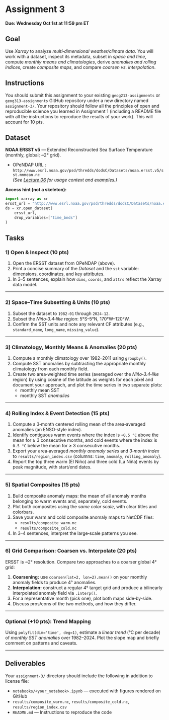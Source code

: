 # Assignment 3 

**Due: Wednesday Oct 1st at 11:59 pm ET**

## Goal
Use *Xarray* to analyze *multi‑dimensional weather/climate data*. You will work with a dataset, inspect its metadata, subset in *space and time*, compute *monthly means and climatologies*, derive *anomalies and rolling indices*, create *composite maps*, and compare *coarsen vs. interpolation*. 

## Instructions
You should submit this assignment to your existing `geog213-assignments` or `geog313-assignments` GitHub repository under a new directory named `assignment-3/`.
Your repository should follow all the principles of open and reproducible science you learned in Assignment 1 (including a README file with all the instructions to reproduce the results of your work). This will account for 10 pts.

## Dataset

**NOAA ERSST v5** — Extended Reconstructed Sea Surface Temperature (monthly, global; ~2° grid).

- OPeNDAP URL :  
  `http://www.esrl.noaa.gov/psd/thredds/dodsC/Datasets/noaa.ersst.v5/sst.mnmean.nc`  
  *(See [Lecture 06](../lectures/06_xarray_advanced.ipynb) for usage context and examples.)*  

**Access hint (not a skeleton):**
```python
import xarray as xr
ersst_url = "http://www.esrl.noaa.gov/psd/thredds/dodsC/Datasets/noaa.ersst.v5/sst.mnmean.nc"
ds = xr.open_dataset(
    ersst_url,
    drop_variables=["time_bnds"]
)
```

## Tasks

### 1) Open & Inspect (10 pts)
1. Open the ERSST dataset from OPeNDAP (above).  
2. Print a concise summary of the *Dataset* and the `sst` variable: dimensions, coordinates, and key attributes.  
3. In 3–5 sentences, explain how `dims`, `coords`, and `attrs` reflect the Xarray data model.

---

### 2) Space–Time Subsetting & Units (10 pts)
1. Subset the dataset to `1982‑01` through `2024‑12`.  
2. Subset the *Niño‑3.4‑like* region: 5°S–5°N, 170°W–120°W.  
3. Confirm the SST units and note any relevant CF attributes (e.g., `standard_name`, `long_name`, `missing_value`).

---

### 3) Climatology, Monthly Means & Anomalies (20 pts)
1. Compute a monthly climatology over 1982–2011 using `groupby()`.  
2. Compute SST anomalies by subtracting the appropriate monthly climatology from each monthly field.  
3. Create two area‑weighted time series (averaged over the *Niño‑3.4‑like* region) by using cosine of the latitude as weights for each pixel and document your approach, and plot the time series in two separate plots:
   - monthly mean SST  
   - monthly SST *anomalies*  
   
---

### 4) Rolling Index & Event Detection (15 pts)
1. Compute a 3‑month centered rolling mean of the area‑averaged anomalies (an ENSO‑style index).  
2. Identify contiguous warm events where the index is `+0.5 °C` above the mean for ≥ 3 consecutive months, and cold events where the index is `0.5 °C` below the mean for ≥ 3 consecutive months.  
3. Export your area‑averaged *monthly anomaly series* and *3‑month index* to `results/region_index.csv` (columns: `time`, `anomaly`, `rolling_anomaly`).  
4. Report the top three warm (El Niño) and three cold (La Niña) events by peak magnitude, with start/end dates.

---

### 5) Spatial Composites (15 pts)
1. Build composite anomaly maps: the mean of all anomaly months belonging to warm events and, separately, cold events.  
2. Plot both composites using the *same color scale*, with clear titles and colorbars. 
3. Save your warm and cold composite anomaly maps to NetCDF files:
   - `results/composite_warm.nc`  
   - `results/composite_cold.nc` 
4. In 3–4 sentences, interpret the large‑scale patterns you see.

---

### 6) Grid Comparison: Coarsen vs. Interpolate (20 pts)
ERSST is ~2° resolution. Compare two approaches to a coarser global 4° grid:

1. **Coarsening:** use `coarsen(lat=2, lon=2).mean()` on your monthly anomaly fields to produce 4° anomalies.  
2. **Interpolation:** construct a regular 4° target grid and produce a bilinearly interpolated anomaly field via `.interp()`.  
3. For a representative month (pick one), plot both maps side‑by‑side.  
4. Discuss pros/cons of the two methods, and how they differ.

---

### Optional (+10 pts): Trend Mapping
Using `polyfit(dim='time', deg=1)`, estimate a *linear trend* (°C per decade) of *monthly SST anomalies* over 1982–2024. Plot the slope map and briefly comment on patterns and caveats.

---

## Deliverables
Your `assignment-3/` directory should include the following in addition to license file:
- `notebooks/<your_notebook>.ipynb` — executed with figures rendered on GitHub  
- `results/composite_warm.nc`, `results/composite_cold.nc`, `results/region_index.csv`  
- `README.md` — Instructions to reproduce the code